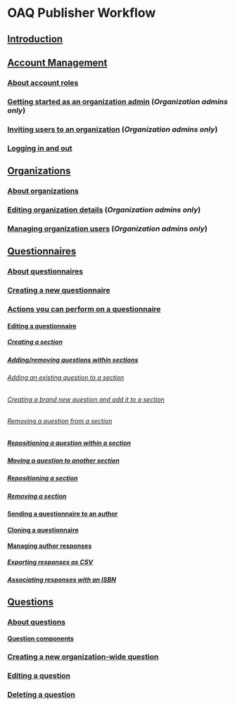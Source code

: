 # OAQ Publisher Workflow

## [Introduction](LINK)

## [Account Management](LINK)
### [About account roles](LINK)
### [Getting started as an organization admin](LINK) (_Organization admins only_)
### [Inviting users to an organization](LINK) (_Organization admins only_)
### [Logging in and out](LINK)

## [Organizations](LINK)
### [About organizations](LINK)
### [Editing organization details](LINK) (_Organization admins only_)
### [Managing organization users](LINK) (_Organization admins only_)

## [Questionnaires](LINK)
### [About questionnaires](LINK)
### [Creating a new questionnaire](LINK)
### [Actions you can perform on a questionnaire](LINK)
#### [Editing a questionnaire](LINK)
##### [Creating a section](LINK)
##### [Adding/removing questions within sections](LINK)
###### [Adding an existing question to a section](LINK)
###### [Creating a brand new question and add it to a section](LINK)
###### [Removing a question from a section](LINK)
##### [Repositioning a question within a section](LINK)
##### [Moving a question to another section](LINK)
##### [Repositioning a section](LINK)
##### [Removing a section](LINK)
#### [Sending a questionnaire to an author](LINK)
#### [Cloning a questionnaire](LINK)
#### [Managing author responses](LINK)
##### [Exporting responses as CSV](LINK)
##### [Associating responses with an ISBN](LINK)

## [Questions](LINK)
### [About questions](LINK)
#### [Question components](LINK)
### [Creating a new organization-wide question](LINK)
### [Editing a question](LINK)
### [Deleting a question](LINK)

